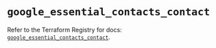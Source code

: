 # `google_essential_contacts_contact`

Refer to the Terraform Registry for docs: [`google_essential_contacts_contact`](https://registry.terraform.io/providers/hashicorp/google-beta/5.43.0/docs/resources/google_essential_contacts_contact).
